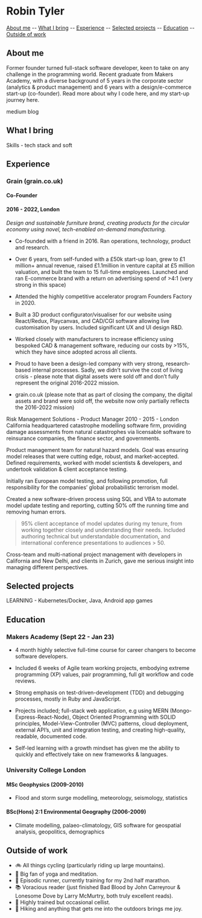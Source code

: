 # Robin Tyler

[About me](#me) --  [What I bring](#whatibring) -- [Experience](#experience) -- [Selected projects](#selectedprojects) -- [Education](#education) -- [Outside of work](#outsideofwork)

## <a name="me">About me</a>

Former founder turned full-stack software developer, keen to take on any challenge in the programming world. Recent graduate from Makers Academy, with a diverse background of 5 years in the corporate sector (analytics & product management) and 6 years with a design/e-commerce start-up (co-founder). Read more about why I code here, and my start-up journey here.
 
 medium blog


## <a name="whatibring">What I bring</a>
Skills - tech stack and soft



## <a name="experience">Experience</a>

### Grain (grain.co.uk)
#### Co-Founder 
#### 2016 - 2022, London

*Design and sustainable furniture brand, creating products for the circular economy using novel, tech-enabled on-demand manufacturing.*

- Co-founded with a friend in 2016. Ran operations, technology, product and research.

- Over 6 years, from self-funded with a £50k start-up loan, grew to £1 million+ annual revenue, raised £1.1million in venture capital at £5 million valuation, and built the team to 15 full-time employees. Launched and ran E-commerce brand with a return on advertising spend of >4:1 (very strong in this space)

- Attended the highly competitive accelerator program Founders Factory in 2020.

- Built a 3D product configurator/visualiser for our website using React/Redux, Playcanvas, and CAD/CGI software allowing live customisation by users. Included significant UX and UI design R&D.

- Worked closely with manufacturers to increase efficiency using bespoked CAD & management software, reducing our costs by >15%, which they have since adopted across all clients.

- Proud to have been a design-led company with very strong, research-based internal processes. Sadly, we didn’t survive the cost of living crisis - please note that digital assets were sold off and don’t fully represent the original 2016-2022 mission.

- grain.co.uk (please note that as part of closing the company, the digital assets and brand were sold off, the website now only partially reflects the 2016-2022 mission)

Risk Management Solutions - Product Manager 2010 - 2015 - London
California headquartered catastrophe modelling software firm, providing damage assessments from natural catastrophes via licensable software to reinsurance companies, the finance sector, and governments.

Product management team for natural hazard models. Goal was ensuring model releases that were cutting edge, robust, and market-accepted.  Defined requirements, worked with model scientists & developers, and undertook validation & client acceptance testing.

Initially ran European model testing, and following promotion, full responsibility for the companies’ global probabilistic terrorism model.

Created a new software-driven process using SQL and VBA to automate model update testing and reporting, cutting 50% off the running time and removing human errors. 

>95% client acceptance of model updates during my tenure, from working together closely and understanding their needs. Included authoring technical but understandable documentation, and international conference presentations to audiences > 50.

Cross-team and multi-national project management with developers in California and New Delhi, and clients in Zurich, gave me serious insight into managing different perspectives. 

## <a name="selectedprojects">Selected projects</a>
LEARNING - Kubernetes/Docker, Java, Android app games



## <a name="education">Education</a>

### Makers Academy (Sept 22 - Jan 23)
* 4 month highly selective full-time course for career changers to become software developers.

* Included 6 weeks of Agile team working projects, embodying extreme programming (XP) values, pair programming, full git workflow and code reviews.

* Strong emphasis on test-driven-development (TDD) and debugging processes, mostly in Ruby and JavaScript.

* Projects included; full-stack web application, e.g using MERN (Mongo-Express-React-Node), Object Oriented Programming with SOLID principles, Model-View-Controller (MVC) patterns, cloud deployment, external API’s, unit and integration testing, and creating high-quality, readable, documented code.

* Self-led learning with a growth mindset has given me the ability to quickly and effectively take on new frameworks & languages.

### University College London

#### MSc Geophysics (2009-2010) 
* Flood and storm surge modelling, meteorology, seismology, statistics

#### BSc(Hons) 2:1 Environmental Geography (2006-2009) 
* Climate modelling, palaeo-climatology, GIS software for geospatial analysis, geopolitics, demographics

## <a name="outsideofwork">Outside of work</a> 
- 🚲 All things cycling (particularly riding up large mountains).
- 🧘 Big fan of yoga and meditation.
- 🏃 Episodic runner, currently training for my 2nd half marathon.
- 📚 Voracious reader (just finished Bad Blood by John Carreyrour & Lonesome Dove by Larry McMurtry, both truly excellent reads).
- 🎹 Highly trained but occasional cellist.
- 🌄 Hiking and anything that gets me into the outdoors brings me joy.